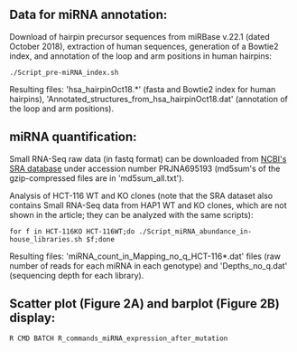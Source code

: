 ## Data for miRNA annotation: ##

Download of hairpin precursor sequences from miRBase v.22.1 (dated October 2018), extraction of human sequences, generation of a Bowtie2 index, and annotation of the loop and arm positions in human hairpins:

``./Script_pre-miRNA_index.sh``

Resulting files: 'hsa\_hairpinOct18.\*' (fasta and Bowtie2 index for human hairpins), 'Annotated_structures_from_hsa_hairpinOct18.dat' (annotation of the loop and arm positions).

##  miRNA quantification: ##

Small RNA-Seq raw data (in fastq format) can be downloaded from [NCBI's SRA database](https://www.ncbi.nlm.nih.gov/sra) under accession number PRJNA695193 (md5sum's of the gzip-compressed files are in 'md5sum_all.txt').

Analysis of HCT-116 WT and KO clones (note that the SRA dataset also contains Small RNA-Seq data from HAP1 WT and KO clones, which are not shown in the article; they can be analyzed with the same scripts):

``for f in HCT-116KO HCT-116WT;do ./Script_miRNA_abundance_in-house_libraries.sh $f;done``

Resulting files: 'miRNA\_count\_in\_Mapping\_no\_q\_HCT-116\*.dat' files (raw number of reads for each miRNA in each genotype) and 'Depths\_no\_q.dat' (sequencing depth for each library).

## Scatter plot (Figure 2A) and barplot (Figure 2B) display: ##

``R CMD BATCH R_commands_miRNA_expression_after_mutation``
